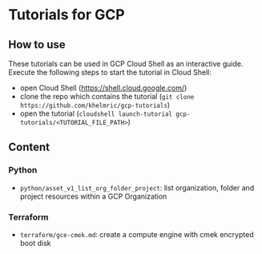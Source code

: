 # Tutorials for GCP

## How to use
These tutorials can be used in GCP Cloud Shell as an interactive guide. Execute the following steps to start the tutorial in Cloud Shell:
- open Cloud Shell (https://shell.cloud.google.com/)
- clone the repo which contains the tutorial (`git clone https://github.com/khelmric/gcp-tutorials`)
- open the tutorial (`cloudshell launch-tutorial gcp-tutorials/<TUTORIAL_FILE_PATH>`)

## Content

### Python
- `python/asset_v1_list_org_folder_project`: list organization, folder and project resources within a GCP Organization

### Terraform
- `terraform/gce-cmek.md`: create a compute engine with cmek encrypted boot disk

